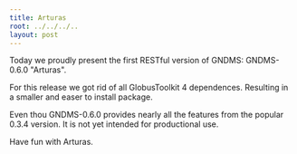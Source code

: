```yaml
---
title: Arturas
root: ../../../..
layout: post
---
```


Today we proudly present the first RESTful version of GNDMS:
GNDMS-0.6.0 "Arturas".

For this release we got rid of all GlobusToolkit 4 dependences.
Resulting in a smaller and easer to install package.

Even thou GNDMS-0.6.0 provides nearly all the features from the
popular 0.3.4 version. It is not yet intended for productional use.


Have fun with Arturas.

